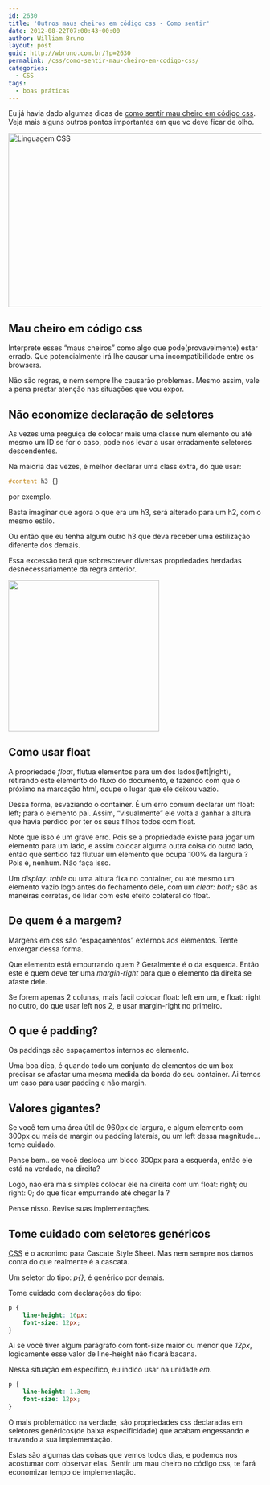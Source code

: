```yaml
---
id: 2630
title: 'Outros maus cheiros em código css - Como sentir'
date: 2012-08-22T07:00:43+00:00
author: William Bruno
layout: post
guid: http://wbruno.com.br/?p=2630
permalink: /css/como-sentir-mau-cheiro-em-codigo-css/
categories:
  - CSS
tags:
  - boas práticas
---
```

Eu já havia dado algumas dicas de [como sentir mau cheiro em código css](https://wbruno.com.br/css/mau-cheiro-em-codigo-css-como-sentir/ "Mau cheiro em código css - Como sentir"). Veja mais alguns outros pontos importantes em que vc deve ficar de olho.

[<img src="/wp-content/uploads/2012/08/css.jpg" alt="Linguagem CSS" title="css" width="600" height="346" class="aligncenter size-full wp-image-2638" srcset="/wp-content/uploads/2012/08/css.jpg 600w, /wp-content/uploads/2012/08/css-300x173.jpg 300w" sizes="(max-width: 600px) 100vw, 600px" />](/wp-content/uploads/2012/08/css.jpg)

<!--more-->

## Mau cheiro em código css

Interprete esses &#8220;maus cheiros&#8221; como algo que pode(provavelmente) estar errado. Que potencialmente irá lhe causar uma incompatibilidade entre os browsers.

Não são regras, e nem sempre lhe causarão problemas. Mesmo assim, vale a pena prestar atenção nas situações que vou expor.

## Não economize declaração de seletores

As vezes uma preguiça de colocar mais uma classe num elemento ou até mesmo um ID se for o caso, pode nos levar a usar erradamente seletores descendentes.

Na maioria das vezes, é melhor declarar uma class extra, do que usar:

``` css
#content h3 {}
```

por exemplo.

Basta imaginar que agora o que era um h3, será alterado para um h2, com o mesmo estilo.

Ou então que eu tenha algum outro h3 que deva receber uma estilização diferente dos demais.

Essa excessão terá que sobrescrever diversas propriedades herdadas desnecessariamente da regra anterior.

[<img src="/wp-content/uploads/2012/08/css-300x300.png" alt="" title="css" width="300" height="300" class="alignright size-medium wp-image-2652" srcset="/wp-content/uploads/2012/08/css-300x300.png 300w, /wp-content/uploads/2012/08/css-150x150.png 150w, /wp-content/uploads/2012/08/css.png 400w" sizes="(max-width: 300px) 100vw, 300px" />](/wp-content/uploads/2012/08/css.png)

## Como usar float

A propriedade <var>float</var>, flutua elementos para um dos lados(left|right), retirando este elemento do fluxo do documento, e fazendo com que o próximo na marcação html, ocupe o lugar que ele deixou vazio.

Dessa forma, esvaziando o container. É um erro comum declarar um float: left; para o elemento pai. Assim, &#8220;visualmente&#8221; ele volta a ganhar a altura que havia perdido por ter os seus filhos todos com float.

Note que isso é um grave erro. Pois se a propriedade existe para jogar um elemento para um lado, e assim colocar alguma outra coisa do outro lado, então que sentido faz flutuar um elemento que ocupa 100% da largura ? Pois é, nenhum. Não faça isso.

Um <var>display: table</var> ou uma altura fixa no container, ou até mesmo um elemento vazio logo antes do fechamento dele, com um <var>clear: both;</var> são as maneiras corretas, de lidar com este efeito colateral do float.

## De quem é a margem?

Margens em css são &#8220;espaçamentos&#8221; externos aos elementos. Tente enxergar dessa forma.

Que elemento está empurrando quem ? Geralmente é o da esquerda. Então este é quem deve ter uma <var>margin-right</var> para que o elemento da direita se afaste dele.

Se forem apenas 2 colunas, mais fácil colocar float: left em um, e float: right no outro, do que usar left nos 2, e usar margin-right no primeiro.

## O que é padding?

Os paddings são espaçamentos internos ao elemento.

Uma boa dica, é quando todo um conjunto de elementos de um box precisar se afastar uma mesma medida da borda do seu container. Ai temos um caso para usar padding e não margin.

## Valores gigantes?

Se você tem uma área útil de 960px de largura, e algum elemento com 300px ou mais de margin ou padding laterais, ou um left dessa magnitude&#8230; tome cuidado.

Pense bem.. se você desloca um bloco 300px para a esquerda, então ele está na verdade, na direita?

Logo, não era mais simples colocar ele na direita com um float: right; ou right: 0; do que ficar empurrando até chegar lá ?

Pense nisso. Revise suas implementações.

## Tome cuidado com seletores genéricos

<acronym title="Cascate Style Sheet">CSS</acronym> é o acronimo para Cascate Style Sheet. Mas nem sempre nos damos conta do que realmente é a cascata.

Um seletor do tipo: <var>p{}</var>, é genérico por demais.

Tome cuidado com declarações do tipo:

``` css
p {
    line-height: 16px;
    font-size: 12px;
}
```

Ai se você tiver algum parágrafo com font-size maior ou menor que <var>12px</var>, logicamente esse valor de line-height não ficará bacana.

Nessa situação em específico, eu indico usar na unidade <var>em</var>.

``` css
p {
    line-height: 1.3em;
    font-size: 12px;
}
```

O mais problemático na verdade, são propriedades css declaradas em seletores genéricos(de baixa especificidade) que acabam engessando e travando a sua implementação.

Estas são algumas das coisas que vemos todos dias, e podemos nos acostumar com observar elas. Sentir um mau cheiro no código css, te fará economizar tempo de implementação.
